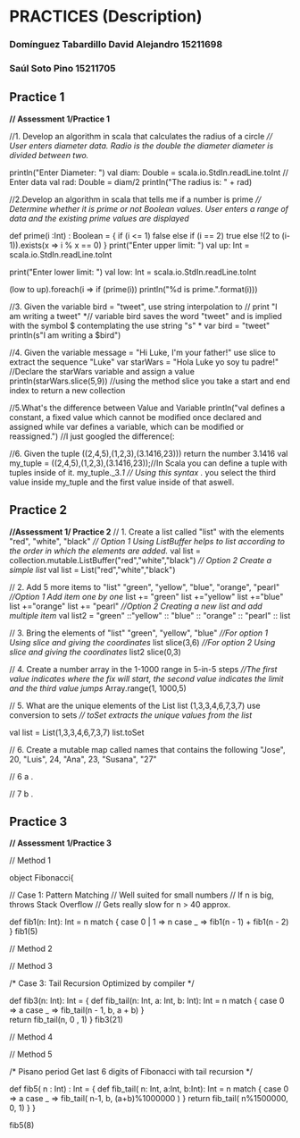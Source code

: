 # PRACTICES (Description)
### Domínguez Tabardillo David Alejandro 15211698
### Saúl Soto Pino 15211705

## Practice 1 
**// Assessment 1/Practice 1**

//1. Develop an algorithm in scala that calculates the radius of a circle
*// User enters diameter data. Radio is the double the diameter diameter is divided between two.*

println("Enter Diameter: ")
val diam: Double = scala.io.StdIn.readLine.toInt // Enter data
val rad: Double = diam/2
println("The radius is: " + rad) 

//2.Develop an algorithm in scala that tells me if a number is prime
*// Determine whether it is prime or not Boolean values. User enters a range of data and the existing prime values are displayed*

def prime(i :Int) : Boolean = {
if (i <= 1)
false
else if (i == 2)
true
else
!(2 to (i-1)).exists(x => i % x == 0)
}
print("Enter upper limit: ")
val up: Int = scala.io.StdIn.readLine.toInt

print("Enter lower limit: ")
val low: Int = scala.io.StdIn.readLine.toInt

(low to up).foreach(i => if (prime(i)) println("%d is prime.".format(i)))

//3. Given the variable bird = "tweet", use string interpolation to
// print "I am writing a tweet" 
*// variable bird saves the word "tweet" and is implied with the symbol $ contemplating the use string "s" *
var bird = "tweet"
println(s"I am writing a $bird") 

//4. Given the variable message = "Hi Luke, I'm your father!" use slice to extract the sequence "Luke"
var starWars = "Hola Luke yo soy tu padre!" //Declare the starWars variable and assign a value
println(starWars.slice(5,9)) //using the method slice you take a start and end index to return a new collection

//5.What's the difference between Value and Variable
println("val defines a constant, a fixed value which cannot be modified once declared and assigned while var defines a variable, which can be modified or reassigned.")
//I just googled the difference(:

//6. Given the tuple ((2,4,5),(1,2,3),(3.1416,23))) return the number 3.1416 
val my_tuple = ((2,4,5),(1,2,3),(3.1416,23));//In Scala you can define a tuple with tuples inside of it.
my_tuple._3._1 // Using this syntax ._ you select the third value inside my_tuple and the first value inside of that aswell.





## Practice 2 
**//Assessment 1/ Practice 2**
// 1. Create a list called "list" with the elements "red", "white", "black"
        *// Option 1  Using ListBuffer helps to list according to the order in which the elements are added.*
val list = collection.mutable.ListBuffer("red","white","black")
        *// Option 2 Create a simple list*
val list = List("red","white","black")

// 2. Add 5 more items to "list" "green", "yellow", "blue", "orange", "pearl"
        *//Option 1 Add item one by one*
list += "green"
list +="yellow"
list +="blue"
list +="orange"
list += "pearl"
        *//Option 2 Creating a new list and add multiple item*
val list2 = "green" ::"yellow" :: "blue" :: "orange" :: "pearl" :: list

// 3. Bring the elements of "list" "green", "yellow", "blue"
        *//For option 1 Using slice and giving the coordinates*
list slice(3,6)
        *//For option 2 Using slice and giving the coordinates*
list2 slice(0,3)

// 4. Create a number array in the 1-1000 range in 5-in-5 steps
*//The first value indicates where the fix will start, the second value indicates the limit and the third value jumps*
Array.range(1, 1000,5)

// 5. What are the unique elements of the List list (1,3,3,4,6,7,3,7) use conversion to sets
*// toSet extracts the unique values from the list*

val list = List(1,3,3,4,6,7,3,7)
list.toSet




// 6. Create a mutable map called names that contains the following "Jose", 20, "Luis", 24, "Ana", 23, "Susana", "27"




// 6 a .




// 7 b .




## Practice 3 
**// Assessment 1/Practice 3**

// Method 1

object Fibonacci{

  // Case 1: Pattern Matching
  // Well suited for small numbers
  // If n is big, throws Stack Overflow
// Gets really slow for n > 40 approx.
  
  def fib1(n: Int): Int = n match {
    case 0 | 1 => n
    case _ => fib1(n - 1) + fib1(n - 2)
  }
  fib1(5)
  
  
  
 
 // Method 2
















  // Method 3
  
  /*
    Case 3: Tail Recursion
    Optimized by compiler
   */
  
  def fib3(n: Int): Int = {
    def fib_tail(n: Int, a: Int, b: Int): Int = n match {
      case 0 => a
      case _ => fib_tail(n - 1, b, a + b)
    }  
    return fib_tail(n, 0 , 1)
  }
  fib3(21)
  




  // Method 4
  
  
  
  
  
  
  
  
  
  
  
  
  // Method 5

  /*
    Pisano period
    Get last 6 digits of Fibonacci with tail recursion
   */
  
  def fib5( n : Int) : Int = { 
    def fib_tail( n: Int, a:Int, b:Int): Int = n match {
      case 0 => a 
      case _ => fib_tail( n-1, b, (a+b)%1000000 )
    }
    return fib_tail( n%1500000, 0, 1)
  }
}

fib5(8)
